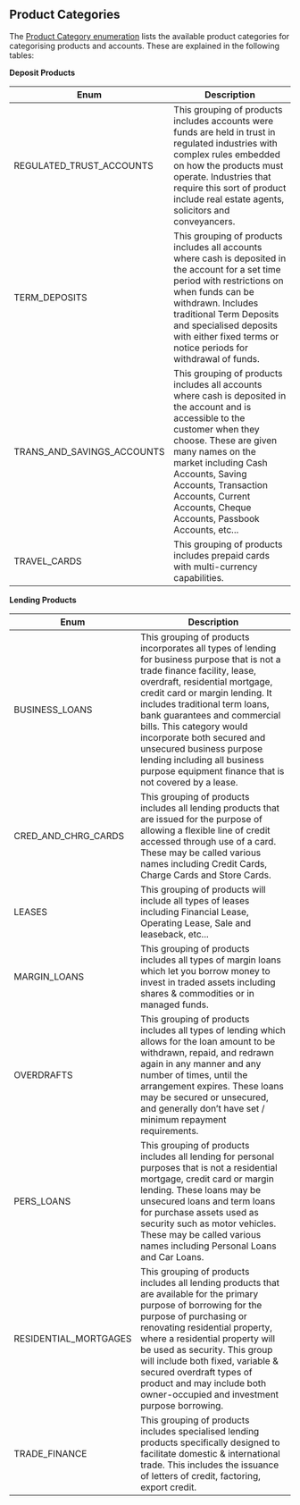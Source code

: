 ## Product Categories



The [Product Category enumeration](#tocSbankingproductcategory) lists the available product categories for categorising products and accounts.  These are explained in the following tables:

**Deposit Products**

|Enum|Description|
|----|-----------|
|REGULATED_TRUST_ACCOUNTS|This grouping of products includes accounts were funds are held in trust in regulated industries with complex rules embedded on how the products must operate. Industries that require this sort of product include real estate agents, solicitors and conveyancers.|
|TERM_DEPOSITS|This grouping of products includes all accounts where cash is deposited in the account for a set time period with restrictions on when funds can be withdrawn. Includes traditional Term Deposits and specialised deposits with either fixed terms or notice periods for withdrawal of funds.|
|TRANS_AND_SAVINGS_ACCOUNTS|This grouping of products includes all accounts where cash is deposited in the account and is accessible to the customer when they choose. These are given many names on the market including Cash Accounts, Saving Accounts, Transaction Accounts, Current Accounts, Cheque Accounts, Passbook Accounts, etc...|
|TRAVEL_CARDS|This grouping of products includes prepaid cards with multi-currency capabilities.|

 **Lending Products**

|Enum|Description|
|----|-----------|
|BUSINESS_LOANS|This grouping of products incorporates all types of lending for business purpose that is not a trade finance facility, lease, overdraft, residential mortgage, credit card or margin lending. It includes traditional term loans, bank guarantees and commercial bills. This category would incorporate both secured and unsecured business purpose lending including all business purpose equipment finance that is not covered by a lease.|
|CRED_AND_CHRG_CARDS|This grouping of products includes all lending products that are issued for the purpose of allowing a flexible line of credit accessed through use of a card. These may be called various names including Credit Cards, Charge Cards and Store Cards.|
|LEASES|This grouping of products will include all types of leases including Financial Lease, Operating Lease, Sale and leaseback, etc...|
|MARGIN_LOANS|This grouping of products includes all types of margin loans which let you borrow money to invest in traded assets including shares & commodities or in managed funds.|
|OVERDRAFTS|This grouping of products includes all types of lending which allows for the loan amount to be withdrawn, repaid, and redrawn again in any manner and any number of times, until the arrangement expires. These loans may be secured or unsecured, and generally don’t have set / minimum repayment requirements.|
|PERS_LOANS|This grouping of products includes all lending for personal purposes that is not a residential mortgage, credit card or margin lending. These loans may be unsecured loans and term loans for purchase assets used as security such as motor vehicles. These may be called various names including Personal Loans and Car Loans.|
|RESIDENTIAL_MORTGAGES|This grouping of products includes all lending products that are available for the primary purpose of borrowing for the purpose of purchasing or renovating residential property, where a residential property will be used as security. This group will include both fixed, variable & secured overdraft types of product and may include both owner-occupied and investment purpose borrowing.|
|TRADE_FINANCE|This grouping of products includes specialised lending products specifically designed to facilitate domestic & international trade. This includes the issuance of letters of credit, factoring, export credit.|
